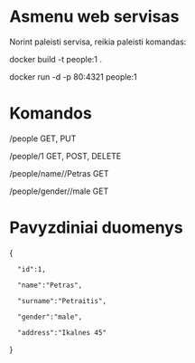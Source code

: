 # Asmenu web servisas
Norint paleisti servisa, reikia paleisti komandas:

docker build -t people:1 .

docker run -d -p 80:4321 people:1

# Komandos
/people GET, PUT

/people/1 GET, POST, DELETE

/people/name//Petras GET

/people/gender//male GET

# Pavyzdiniai duomenys
{

      "id":1,
   
      "name":"Petras",
   
      "surname":"Petraitis",
   
      "gender":"male",
   
      "address":"Ikalnes 45"
   
}

